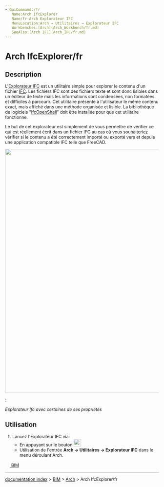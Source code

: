 ```yaml
---
- GuiCommand:/fr
   Name:Arch IfcExplorer
   Name/fr:Arch Explorateur IFC
   MenuLocation:Arch → Utilitaires → Explorateur IFC
   Workbenches:[Arch](Arch_Workbench/fr.md)
   SeeAlso:[Arch IFC](Arch_IFC/fr.md)
---
```


# Arch IfcExplorer/fr

## Description

L\'[Explorateur IFC](Arch_IfcExplorer/fr.md) est un utilitaire simple pour explorer le contenu d\'un fichier [IFC](Arch_IFC/fr.md). Les fichiers IFC sont des fichiers texte et sont donc lisibles dans un éditeur de texte mais les informations sont condensées, non formatées et difficiles à parcourir. Cet utilitaire présente à l\'utilisateur le même contenu exact, mais affiché dans une méthode organisée et lisible. La bibliothèque de logiciels \"[IfcOpenShell](IfcOpenShell/fr.md)\" doit être installée pour que cet utilitaire fonctionne.

Le but de cet explorateur est simplement de vous permettre de vérifier ce qui est réellement écrit dans un fichier IFC au cas où vous souhaiteriez vérifier si le contenu a été correctement importé ou exporté vers et depuis une application compatible IFC telle que FreeCAD.

<img alt="" src=images/Arch_IfcExplorer_example.jpg  style="width:800px;">

:   
    
*Explorateur Ifc avec certaines de ses propriétés*
    

## Utilisation

1.  Lancez l\'Explorateur IFC via:
    -   En appuyant sur le bouton <img alt="" src=images/Arch_IfcExplorer.svg  style="width:24px;">
    -   Utilisation de l\'entrée **Arch → Utilitaires → Explorateur IFC** dans le menu déroulant Arch.





 

[<img src="images/Property.png" style="width:16px"> BIM](Category_BIM.md)

---
[documentation index](../README.md) > [BIM](Category_BIM.md) > [Arch](Arch_Workbench.md) > Arch IfcExplorer/fr
